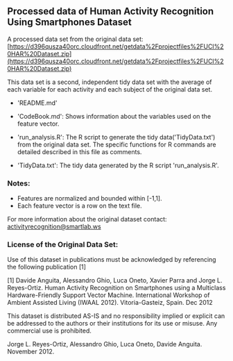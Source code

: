 ## Processed data of Human Activity Recognition Using Smartphones Dataset

A processed data set from the original data set: [https://d396qusza40orc.cloudfront.net/getdata%2Fprojectfiles%2FUCI%20HAR%20Dataset.zip](https://d396qusza40orc.cloudfront.net/getdata%2Fprojectfiles%2FUCI%20HAR%20Dataset.zip)

This data set is a second, independent tidy data set with the average of each variable for each activity and each subject of the original data set. 

- 'README.md'

- 'CodeBook.md':  Shows information about the variables used on the feature vector.

- 'run_analysis.R': The R script to generate the tidy data('TidyData.txt') from the original data set. The specific functions for R commands are detailed described in this file as comments.

- 'TidyData.txt': The tidy data generated by the R script 'run_analysis.R'.

### Notes: 
- Features are normalized and bounded within [-1,1].
- Each feature vector is a row on the text file.

For more information about the original dataset contact: activityrecognition@smartlab.ws

### License of the Original Data Set:
Use of this dataset in publications must be acknowledged by referencing the following publication [1] 

[1] Davide Anguita, Alessandro Ghio, Luca Oneto, Xavier Parra and Jorge L. Reyes-Ortiz. Human Activity Recognition on Smartphones using a Multiclass Hardware-Friendly Support Vector Machine. International Workshop of Ambient Assisted Living (IWAAL 2012). Vitoria-Gasteiz, Spain. Dec 2012

This dataset is distributed AS-IS and no responsibility implied or explicit can be addressed to the authors or their institutions for its use or misuse. Any commercial use is prohibited.

Jorge L. Reyes-Ortiz, Alessandro Ghio, Luca Oneto, Davide Anguita. November 2012.



